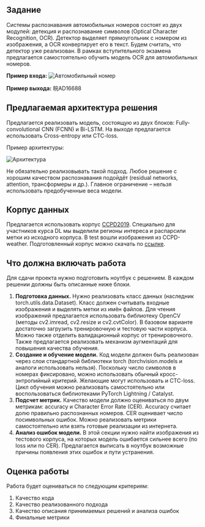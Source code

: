 ## Задание
Системы распознавания автомобильных номеров состоят из двух модулей: детекция и распознавание символов (Optical Character Recognition, OCR). Детектор выделяет прямоугольник с номером из изображения, а OCR конвертирует его в текст. Будем считать, что детектор уже реализован. В рамках вступительного экзамена предлагается самостоятельно обучить модель OCR для автомобильных номеров.

**Пример входа:** 
![Автомобильный номер](https://algocode.ru/files/course_dlfall22/number.png)

**Пример выхода:** 皖AD16688

## Предлагаемая архитектура решения
Предлагается реализовать модель, состоящую из двух блоков: Fully-convolutional CNN (FCNN) и Bi-LSTM. На выходе предлагается использовать Cross-entropy или CTC-loss. 

Пример архитектуры:

![Архитектура](https://algocode.ru/files/course_dlfall22/architecture.png)

Не обязательно реализовывать такой подход. Любое решение с хорошим качеством распознавания подойдёт (residual networks, attention, трансформеры и др.). Главное ограничение – нельзя использовать предобученные веса модели.

## Корпус данных
Предлагается использовать корпус [CCPD2019](https://github.com/detectRecog/CCPD). Специально для участников курса DL мы выделили регионы интереса и распарсили метки из исходного корпуса. В test вошли изображения из CCPD-weather. Подготовленный корпус можно скачать по [ссылке](https://disk.yandex.ru/d/adjYzzNayB1pag).

## Что должна включать работа
Для сдачи проекта нужно подготовить ноутбук с решением. В каждом решении должны быть описанные ниже блоки.
1. **Подготовка данных.** Нужно реализовать класс данных (наследник torch.utils.data.Dataset). Класс должен считывать входные изображения и выделять метки из имён файлов. Для чтения изображений предлагается использовать библиотеку OpenCV (методы cv2.imread, cv2.resize и cv2.cvtColor). В базовом варианте достаточно загрузить тренировочную и тестовую части корпуса. Можно также отделить валидационный корпус от тренировочного. Также предлагается реализовать механизм аугментаций для повышения качества обучения.
2. **Создание и обучение модели.** Код модели должен быть реализован через слои стандартной библиотеки torch (torchvision.models и аналоги использовать нельзя). Поскольку число символов в номерах фиксировано, можно использовать обычный кросс-энтропийный критерий. Желающие могут использовать и CTC-loss. Цикл обучения можно реализовать самостоятельно или воспользоваться библиотеками PyTorch Lightning / Catalyst.
3. **Подсчет метрик.** Качество модели должно оцениваться по двум метрикам: accuracy и Character Error Rate (CER). Accuracy считает долю правильно распознанных номеров. CER оценивает число посимвольных ошибок. Можно реализовать метрики самостоятельно или взять готовые реализации из интернета.
4. **Анализ ошибок модели.** В этой секции нужно найти изображения из тестового корпуса, на которых модель ошибается сильнее всего (по loss или по CER). Предлагается выписать в ноутбук возможные причины появления этих ошибок и пути устранения.

## Оценка работы
Работа будет оцениваться по следующим критериям:
1. Качество кода
2. Качество реализованного подхода
3. Качество описания принимаемых решений и анализа ошибок
4. Финальные метрики
